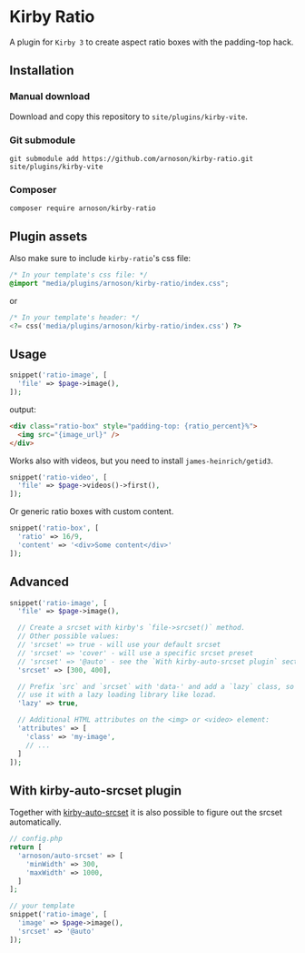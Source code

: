 # Kirby Ratio

A plugin for `Kirby 3` to create aspect ratio boxes with the padding-top hack.

## Installation

### Manual download

Download and copy this repository to `site/plugins/kirby-vite`.

### Git submodule

```
git submodule add https://github.com/arnoson/kirby-ratio.git site/plugins/kirby-vite
```

### Composer

```
composer require arnoson/kirby-ratio
```

## Plugin assets

Also make sure to include `kirby-ratio`'s css file:

```css
/* In your template's css file: */
@import "media/plugins/arnoson/kirby-ratio/index.css";
```

or

```php
/* In your template's header: */
<?= css('media/plugins/arnoson/kirby-ratio/index.css') ?>
```

## Usage

```php
snippet('ratio-image', [
  'file' => $page->image(),
]);
```

output:

```html
<div class="ratio-box" style="padding-top: {ratio_percent}%">
  <img src="{image_url}" />
</div>
```

Works also with videos, but you need to install `james-heinrich/getid3`.

```php
snippet('ratio-video', [
  'file' => $page->videos()->first(),
]);
```

Or generic ratio boxes with custom content.

```php
snippet('ratio-box', [
  'ratio' => 16/9,
  'content' => '<div>Some content</div>'
]);
```

## Advanced

```php
snippet('ratio-image', [
  'file' => $page->image(),

  // Create a srcset with kirby's `file->srcset()` method.
  // Other possible values:
  // 'srcset' => true - will use your default srcset
  // 'srcset' => 'cover' - will use a specific srcset preset
  // 'srcset' => '@auto' - see the `With kirby-auto-srcset plugin` section in this readme
  'srcset' => [300, 400],

  // Prefix `src` and `srcset` with 'data-' and add a `lazy` class, so you can
  // use it with a lazy loading library like lozad.
  'lazy' => true,

  // Additional HTML attributes on the <img> or <video> element:
  'attributes' => [
    'class' => 'my-image',
    // ...
  ]
]);
```

## With kirby-auto-srcset plugin

Together with [kirby-auto-srcset](https://github.com/arnoson/kirby-auto-srcset)
it is also possible to figure out the srcset automatically.

```php
// config.php
return [
  'arnoson/auto-srcset' => [
    'minWidth' => 300,
    'maxWidth' => 1000,
  ]
];
```

```php
// your template
snippet('ratio-image', [
  'image' => $page->image(),
  'srcset' => '@auto'
]);
```

